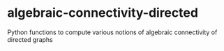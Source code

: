 # algebraic-connectivity-directed
 Python functions to compute various notions of algebraic connectivity of directed graphs
